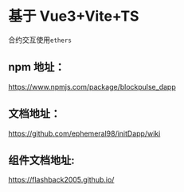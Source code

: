 # 基于 Vue3+Vite+TS

合约交互使用`ethers`

## npm 地址：

https://www.npmjs.com/package/blockpulse_dapp

## 文档地址：

https://github.com/ephemeral98/initDapp/wiki


## 组件文档地址:

https://flashback2005.github.io/
